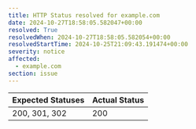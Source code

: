 ```yaml
---
title: HTTP Status resolved for example.com
date: 2024-10-27T18:58:05.582047+00:00
resolved: True
resolvedWhen: 2024-10-27T18:58:05.582054+00:00
resolvedStartTime: 2024-10-25T21:09:43.191474+00:00
severity: notice
affected:
  - example.com
section: issue
---
```


| Expected Statuses | Actual Status  |
|-------------------|----------------|
| 200, 301, 302 | 200 |
